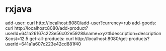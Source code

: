 # rxjava
add-user:
curl http://localhost:8080/add-user?currency=rub
add-goods:
curl http://localhost:8080/add-product?userId\=641a26167c223e56c02e5928\&name\=xyzt\&description\=description\&cost\=12.5
get-all-products:
curl http://localhost:8080/get-products?userId\=641a1a607c223e42cd881f40
